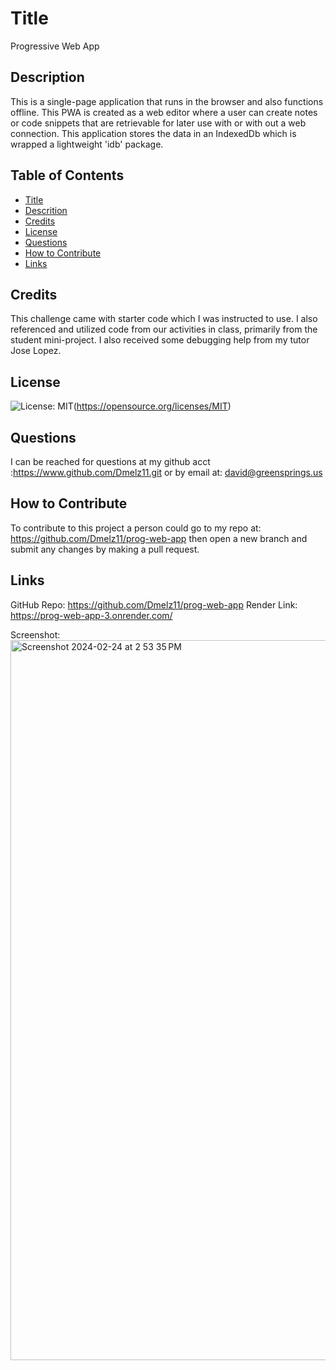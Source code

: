 # Title

Progressive Web App

## Description

This is a single-page application that runs in the browser and also functions offline.
This PWA is created as a web editor where a user can create notes or code snippets
that are retrievable for later use with or with out a web connection. This application
stores the data in an IndexedDb which is wrapped a lightweight 'idb' package.

## Table of Contents

- [Title](#title)
- [Descrition](#description)
- [Credits](#credits)
- [License](#license)
- [Questions](#questions)
- [How to Contribute](#how-to-contribute)
- [Links](#links)

## Credits

This challenge came with starter code which I was instructed to use. I also referenced and utilized 
code from our activities in class, primarily from the student mini-project. I also received some debugging help from my tutor Jose Lopez.

## License

![License: MIT](https://img.shields.io/badge/License-MIT-yellow.svg)(https://opensource.org/licenses/MIT)

## Questions

I can be reached for questions at my github acct :https://www.github.com/Dmelz11.git 
or by email at: david@greensprings.us

## How to Contribute

To contribute to this project a person could go to my repo at: https://github.com/Dmelz11/prog-web-app then open a new branch and submit any changes by making a pull request.

## Links

GitHub Repo: https://github.com/Dmelz11/prog-web-app
Render Link:  https://prog-web-app-3.onrender.com/

Screenshot: <img width="1152" alt="Screenshot 2024-02-24 at 2 53 35 PM" src="https://github.com/Dmelz11/prog-web-app/assets/143745882/471a6b9b-46f1-4f81-8b20-2fb51636aaf0">





